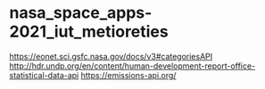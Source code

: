 # nasa_space_apps-2021_iut_metioreties

https://eonet.sci.gsfc.nasa.gov/docs/v3#categoriesAPI
http://hdr.undp.org/en/content/human-development-report-office-statistical-data-api
https://emissions-api.org/
